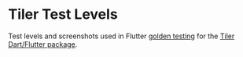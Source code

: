 # Tiler Test Levels

Test levels and screenshots used in Flutter [golden testing](https://api.flutter.dev/flutter/flutter_test/matchesGoldenFile.html) for the [Tiler Dart/Flutter package](https://pub.dev/packages/tiler).
